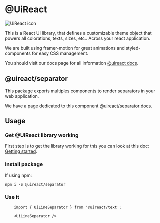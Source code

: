 # @UiReact
![UiReact icon](https://www.uireact.io/_next/static/media/sunglasses_cat.a5f3369a.gif)

This is a React UI library, that defines a customizable theme object that powers all colorations, texts, sizes, etc.. Across your react application.

We are built using framer-motion for great animations and styled-components for easy CSS management.

You should visit our docs page for all information [@uireact docs](https://uireact.io).

## @uireact/separator

This package exports  multiples components to render separators in your web application.

We have a page dedicated to this component [@uireact/separator docs](https://www.uireact.io/docs/separator).

## Usage

### Get @UiReact library working

First step is to get the library working for this you can look at this doc: [Getting started](https://www.uireact.io/docs).

### Install package

If using npm:

```
npm i -S @uireact/separator
```

### Use it

```tsx
    import { UiLineSeparator } from '@uireact/text';

    <UiLineSeparator />
```
